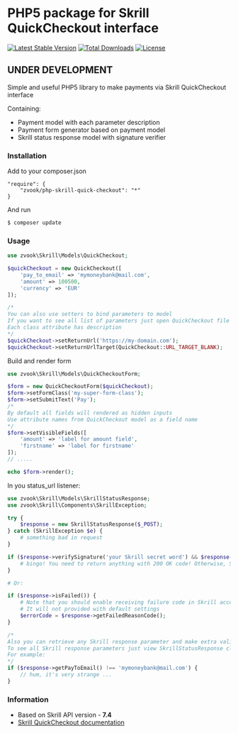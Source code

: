 # PHP5 package for Skrill QuickCheckout interface

[![Latest Stable Version](https://poser.pugx.org/zvook/php-skrill-quick-checkout/v/stable)](https://packagist.org/packages/zvook/php-skrill-quick-checkout)
[![Total Downloads](https://poser.pugx.org/zvook/php-skrill-quick-checkout/downloads)](https://packagist.org/packages/zvook/php-skrill-quick-checkout)
[![License](https://poser.pugx.org/zvook/php-skrill-quick-checkout/license)](https://packagist.org/packages/zvook/php-skrill-quick-checkout)

UNDER DEVELOPMENT
-----------------

Simple and useful PHP5 library to make payments via Skrill QuickCheckout interface

Containing:
- Payment model with each parameter description
- Payment form generator based on payment model
- Skrill status response model with signature verifier

### Installation

Add to your composer.json

```
"require": {
    "zvook/php-skrill-quick-checkout": "*"
}
```

And run

```sh
$ composer update
```

### Usage

```php
use zvook\Skrill\Models\QuickCheckout;

$quickCheckout = new QuickCheckout([
    'pay_to_email' => 'mymoneybank@mail.com',
    'amount' => 100500,
    'currency' => 'EUR'
]);

/*
You can also use setters to bind parameters to model
If you want to see all list of parameters just open QuickCheckout file
Each class attribute has description
*/
$quickCheckout->setReturnUrl('https://my-domain.com');
$quickCheckout->setReturnUrlTarget(QuickCheckout::URL_TARGET_BLANK);
```

Build and render form

```php
use zvook\Skrill\Models\QuickCheckoutForm;

$form = new QuickCheckoutForm($quickCheckout);
$form->setFormClass('my-super-form-class');
$form->setSubmitText('Pay');
/*
By default all fields will rendered as hidden inputs
Use attribute names from QuickCheckout model as a field name
*/
$form->setVisibleFields([
    'amount' => 'label for amount field',
    'firstname' => 'label for firstname'
]);
// .....

echo $form->render();
```

In you status_url listener:

```php
use zvook\Skrill\Models\SkrillStatusResponse;
use zvook\Skrill\Components\SkrillException;

try {
    $response = new SkrillStatusResponse($_POST);
} catch (SkrillException $e) {
    # something bad in request
}

if ($response->verifySignature('your Skrill secret word') && $response->isProcessed()) {
    # bingo! You need to return anything with 200 OK code! Otherwise, Skrill will retry request
}

# Or:

if ($response->isFailed()) {
    # Note that you should enable receiving failure code in Skrill account before
    # It will not provided with default settings
    $errorCode = $response->getFailedReasonCode();
}

/*
Also you can retrieve any Skrill response parameter and make extra validation you want.
To see all Skrill response parameters just view SkrillStatusResponse class attributes
For example:
*/
if ($response->getPayToEmail() !== 'mymoneybank@mail.com') {
    // hum, it's very strange ...
}
```

### Information

- Based on Skrill API version - **7.4**
- [Skrill QuickCheckout documentation](https://www.skrill.com/fileadmin/content/pdf/Skrill_Quick_Checkout_Guide.pdf)